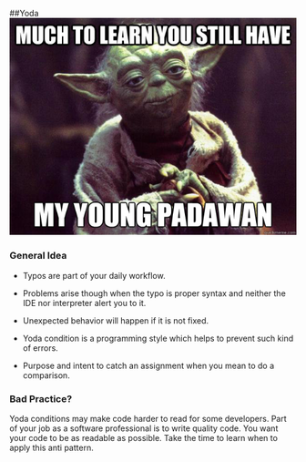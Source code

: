 ##Yoda
![](../images/yoda.png)

### General Idea

* Typos are part of your daily workflow.  

* Problems arise though when the typo is proper syntax and neither the IDE nor interpreter alert you to it.

* Unexpected behavior will happen if it is not fixed.

* Yoda condition is a programming style which helps to prevent such kind of errors.

* Purpose and intent to catch an assignment when you mean to do a comparison.

### Bad Practice?

Yoda conditions may make code harder to read for some developers. Part of your job as a software professional is to write quality code. You want your code to be as readable as possible.
Take the time to learn when to apply this anti pattern.